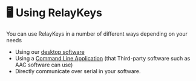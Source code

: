 # 🖥 Using RelayKeys

You can use RelayKeys in a number of different ways depending on your needs

* Using our [desktop software](relaykeys-desktop-qt.md)
* Using a [Command Line Application](relaykeys-cli.md) (that Third-party software such as AAC software can use)
* Directly communicate over serial in your software.&#x20;
